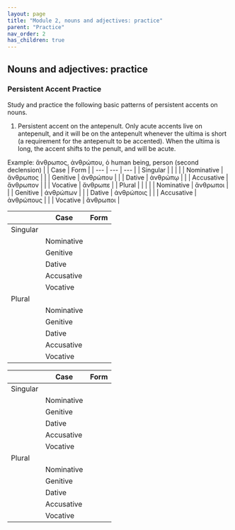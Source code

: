 ```yaml
---
layout: page
title: "Module 2, nouns and adjectives: practice"
parent: "Practice"
nav_order: 2
has_children: true
---
```


## Nouns and adjectives: practice


### Persistent Accent Practice

Study and practice the following basic patterns of persistent accents on nouns.

1. Persistent accent on the antepenult. Only acute accents live on antepenult, and it will be on the antepenult whenever the ultima is short (a requirement for the antepenult to be accented). When the ultima is long, the accent shifts to the penult, and will be acute.

Example: ἄνθρωπος, ἀνθρώπου, ὁ human being, person (second declension)
|   | Case | Form |
| --- | --- | --- |
| Singular |   |    |
|   | Nominative | ἄνθρωπος  |
|   | Genitive | ἀνθρώπου  |
|   | Dative  | ἀνθρώπῳ |
|   | Accusative | ἄνθρωπον |
|   | Vocative | ἄνθρωπε |
| Plural |    |    |
|   | Nominative | ἄνθρωποι |
|   | Genitive | ἀνθρώπων |
|   | Dative  | ἀνθρώποις  |
|   | Accusative | ἀνθρώπους  |
|   | Vocative | ἄνθρωποι   |


|   | Case | Form |
| --- | --- | --- |
| Singular |   |    |
|   | Nominative |   |
|   | Genitive |  |
|   | Dative  |   |
|   | Accusative |   |
|   | Vocative |   |
| Plural |    |    |
|   | Nominative |   |
|   | Genitive |  |
|   | Dative  |   |
|   | Accusative |   |
|   | Vocative |   |


|   | Case | Form |
| --- | --- | --- |
| Singular |   |    |
|   | Nominative |   |
|   | Genitive |  |
|   | Dative  |   |
|   | Accusative |   |
|   | Vocative |   |
| Plural |    |    |
|   | Nominative |   |
|   | Genitive |  |
|   | Dative  |   |
|   | Accusative |   |
|   | Vocative |   |

